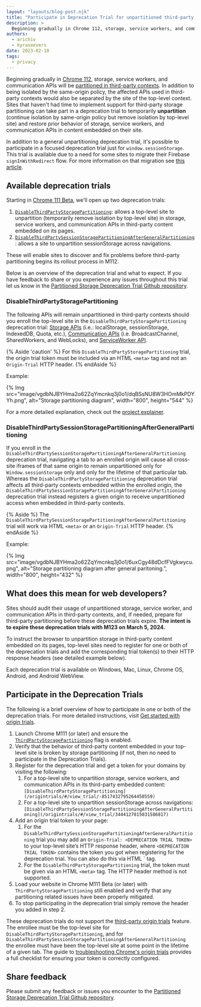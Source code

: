 ```yaml
---
layout: "layouts/blog-post.njk"
title: "Participate in Deprecation Trial for unpartitioned third-party storage, Service Workers, and Communication APIs"
description: >
  Beginning gradually in Chrome 112, storage, service workers, and communication APIs will be partitioned in third-party contexts. For sites that need time to adjust to this new feature, these deprecation trials will allow them to temporarily keep their third-party storage, service workers, and communication APIs unpartitioned.
authors:
  - arichiv
  - kyraseevers
date: 2023-02-10
tags:
  - privacy
---
```


Beginning gradually in [Chrome 112](https://chromiumdash.appspot.com/schedule),
storage, service workers, and communication APIs will be
[partitioned in third-party contexts](/docs/privacy-sandbox/storage-partitioning/).
In addition to being isolated by the same-origin policy, the affected APIs used
in third-party contexts would also be separated by the site of the top-level
context. Sites that haven't had time to implement support for third-party
storage partitioning can take part in a deprecation trial to temporarily
**unpartition** (continue isolation by same-origin policy but remove isolation
by top-level site) and restore prior behavior of storage, service workers, and
communication APIs in content embedded on their site.

In addition to a general unpartitioning deprecation trial, it's possible to
participate in a focused deprecation trial just for `window.sessionStorage`.
This trial is available due to a need for some sites to migrate their Firebase
`signInWithRedirect` flow. For more information on that migration see
[this article](https://firebase.google.com/docs/auth/web/redirect-best-practices).

## Available deprecation trials

Starting in [Chrome 111 Beta](https://chromiumdash.appspot.com/schedule), we'll
open up two deprecation trials:

1.  [`DisableThirdPartyStoragePartitioning`](/origintrials/#/view_trial/-8517432795264450559):
    allows a top-level site to unpartition (temporarily remove isolation by
    top-level site) in storage, service workers, and communication APIs in
    third-party content embedded on its pages.
1.  [`DisableThirdPartySessionStoragePartitioningAfterGeneralPartitioning`](/origintrials/#/view_trial/3444127815031586817):
    allows a site to unpartition sessionStorage across navigations.

These will enable sites to discover and fix problems before third-party
partitioning begins its rollout process in M112.

Below is an overview of the deprecation trial and what to expect. If you have
feedback to share or you experience any issues throughout this trial let us know
in the
[Partitioned Storage Deprecation Trial Github repository](https://github.com/miketaylr/partitioned-storage-deprecation-trial-feedback).

### DisableThirdPartyStoragePartitioning

The following APIs will remain unpartitioned in third-party contexts should you
enroll the top-level site in the `DisableThirdPartyStoragePartitioning`
deprecation trial:
[Storage APIs](https://github.com/wanderview/quota-storage-partitioning/blob/main/explainer.md#storage-apis)
(i.e.: localStorage, sessionStorage, IndexedDB, Quota, etc.),
[Communication APIs](https://github.com/wanderview/quota-storage-partitioning/blob/main/explainer.md#communication-apis)
(i.e. BroadcastChannel, SharedWorkers, and WebLocks), and
[ServiceWorker API](https://github.com/wanderview/quota-storage-partitioning/blob/main/explainer.md#serviceworker-api).

{% Aside 'caution' %}
For this `DisableThirdPartyStoragePartitioning` trial, the origin trial token must be included via an HTML `<meta>` tag and not an `Origin-Trial` HTTP header.
{% endAside %}

Example:

{% Img src="image/vgdbNJBYHma2o62ZqYmcnkq3j0o1/dqBSsNU8W3HOmMkPDYYh.png", alt="Storage partitioning diagram", width="800", height="544" %}

For a more detailed explanation, check out the
[project explainer](https://github.com/wanderview/quota-storage-partitioning/blob/main/explainer.md).

### DisableThirdPartySessionStoragePartitioningAfterGeneralPartitioning

If you enroll in the
`DisableThirdPartySessionStoragePartitioningAfterGeneralPartitioning`
deprecation trial, navigating a tab to an enrolled origin will cause all
cross-site iframes of that same origin to remain unpartitioned only for
`Window.sessionStorage` only and only for the lifetime of that particular tab.
Whereas the `DisableThirdPartyStoragePartitioning` deprecation trial affects all
third-party contexts embedded within the enrolled origin, the
`DisableThirdPartySessionStoragePartitioningAfterGeneralPartitioning`
deprecation trial instead registers a given origin to receive unpartitioned
access when embedded in third-party contexts.

{% Aside %}
The `DisableThirdPartySessionStoragePartitioningAfterGeneralPartitioning` trial will work via HTML `<meta>` or an `Origin-Trial` HTTP header.
{% endAside %}

Example:

{% Img src="image/vgdbNJBYHma2o62ZqYmcnkq3j0o1/6uxCgy48dDcfFVgkwycu.png", alt="Storage partitioning diagram after general paritoning.", width="800", height="432" %}

## What does this mean for web developers?

Sites should audit their usage of unpartitioned storage, service worker, and
communication APIs in third-party contexts, and, if needed, prepare for
third-party partitioning before these deprecation trials expire. **The intent is
to expire these deprecation trials with M123 on March 5, 2024.**

To instruct the browser to unpartition storage in third-party content embedded
on its pages, top-level sites need to register for one or both of the
deprecation trials and add the corresponding trial token(s) to their HTTP
response headers (see detailed example below).

Each deprecation trial is available on Windows, Mac, Linux, Chrome OS, Android,
and Android WebView.

## Participate in the Deprecation Trials

The following is a brief overview of how to participate in one or both of the
deprecation trials. For more detailed instructions, visit
[Get started with origin trials](/docs/web-platform/origin-trials).

1.  Launch Chrome M111 (or later) and ensure the
    [`ThirdPartyStoragePartitioning`](/blog/storage-partitioning-dev-trial/)
    flag is enabled.
1.  Verify that the behavior of third-party content embedded in your
    top-level site is broken by storage partitioning (if not, then no need to
    participate in the Deprecation Trials).
1.  Register for the deprecation trial and get a token for your domains by
    visiting the following:
    1.  For a top-level site to unpartition storage, service workers,
        and communication APIs in its third-party embedded content:
        `[DisableThirdPartyStoragePartitioning](/origintrials/#/view_trial/-8517432795264450559)`
    1.  For a top-level site to unpartition sessionStorage across
        navigations:
        `[DisableThirdPartySessionStoragePartitioningAfterGeneralPartitioning](/origintrials/#/view_trial/3444127815031586817)`
1.  Add an origin trial token to your page:
    1. For the `DisableThirdPartySessionStoragePartitioningAfterGeneralPartitioning` trial you may add an `Origin-Trial: <DEPRECATION TRIAL TOKEN>` to         your top-level site’s HTTP response header, where `<DEPRECATION TRIAL TOKEN>` contains the token you got when registering for the deprecation             trial. You can also do this via HTML `<meta> tag.
    1. For the `DisableThirdPartyStoragePartitioning` trial, the token must be given via an HTML `<meta>` tag. The HTTP header method is not supported.
1.  Load your website in Chrome M111 Beta (or later) with
    `ThirdPartyStoragePartitioning` still enabled and verify that any
    partitioning related issues have been properly mitigated.
1.  To stop participating in the deprecation trial simply remove the header
    you added in step 2.

These deprecation trials do not support the
[third-party origin trials](/docs/web-platform/third-party-origin-trials/)
feature. The enrollee must be the top-level site for
`DisableThirdPartyStoragePartitioning`, and for
`DisableThirdPartySessionStoragePartitioningAfterGeneralPartitioning` the
enrollee must have been the top-level site at some point in the lifetime of a
given tab. The guide to
[troubleshooting Chrome's origin trials](/docs/web-platform/origin-trial-troubleshooting/)
provides a full checklist for ensuring your token is correctly configured.

## Share feedback

Please submit any feedback or issues you encounter to the
[Partitioned Storage Deprecation Trial Github repository](https://github.com/miketaylr/partitioned-storage-deprecation-trial-feedback).
